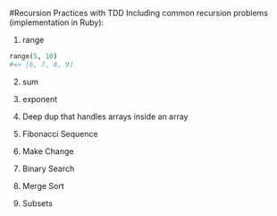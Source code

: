 #Recursion Practices with TDD
Including common recursion problems (implementation in Ruby):

1. range
```ruby
range(5, 10) 
#=> [6, 7, 8, 9]
```
2. sum

3. exponent

4. Deep dup that handles arrays inside an array

5. Fibonacci Sequence

6. Make Change

7. Binary Search

8. Merge Sort

9. Subsets
